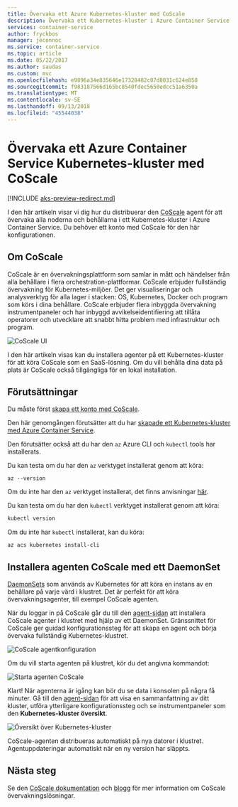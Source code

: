 ```yaml
---
title: Övervaka ett Azure Kubernetes-kluster med CoScale
description: Övervaka ett Kubernetes-kluster i Azure Container Service med CoScale
services: container-service
author: fryckbos
manager: jeconnoc
ms.service: container-service
ms.topic: article
ms.date: 05/22/2017
ms.author: saudas
ms.custom: mvc
ms.openlocfilehash: e9896a34e835646e17328482c07d8031c624e858
ms.sourcegitcommit: f983187566d165bc8540fdec5650edcc51a6350a
ms.translationtype: MT
ms.contentlocale: sv-SE
ms.lasthandoff: 09/13/2018
ms.locfileid: "45544038"
---
```

# <a name="monitor-an-azure-container-service-kubernetes-cluster-with-coscale"></a>Övervaka ett Azure Container Service Kubernetes-kluster med CoScale

[!INCLUDE [aks-preview-redirect.md](../../../includes/aks-preview-redirect.md)]

I den här artikeln visar vi dig hur du distribuerar den [CoScale](https://www.coscale.com/) agent för att övervaka alla noderna och behållarna i ett Kubernetes-kluster i Azure Container Service. Du behöver ett konto med CoScale för den här konfigurationen. 


## <a name="about-coscale"></a>Om CoScale 

CoScale är en övervakningsplattform som samlar in mått och händelser från alla behållare i flera orchestration-plattformar. CoScale erbjuder fullständig övervakning för Kubernetes-miljöer. Det ger visualiseringar och analysverktyg för alla lager i stacken: OS, Kubernetes, Docker och program som körs i dina behållare. CoScale erbjuder flera inbyggda övervakning instrumentpaneler och har inbyggd avvikelseidentifiering att tillåta operatorer och utvecklare att snabbt hitta problem med infrastruktur och program.

![CoScale UI](./media/container-service-kubernetes-coscale/coscale.png)

I den här artikeln visas kan du installera agenter på ett Kubernetes-kluster för att köra CoScale som en SaaS-lösning. Om du vill behålla dina data på plats är CoScale också tillgängliga för en lokal installation.


## <a name="prerequisites"></a>Förutsättningar

Du måste först [skapa ett konto med CoScale](https://www.coscale.com/free-trial).

Den här genomgången förutsätter att du har [skapade ett Kubernetes-kluster med Azure Container Service](container-service-kubernetes-walkthrough.md).

Den förutsätter också att du har den `az` Azure CLI och `kubectl` tools har installerats.

Du kan testa om du har den `az` verktyget installerat genom att köra:

```azurecli
az --version
```

Om du inte har den `az` verktyget installerat, det finns anvisningar [här](/cli/azure/install-azure-cli).

Du kan testa om du har den `kubectl` verktyget installerat genom att köra:

```bash
kubectl version
```

Om du inte har `kubectl` installerat, kan du köra:

```azurecli
az acs kubernetes install-cli
```

## <a name="installing-the-coscale-agent-with-a-daemonset"></a>Installera agenten CoScale med ett DaemonSet
[DaemonSets](https://kubernetes.io/docs/concepts/workloads/controllers/daemonset/) som används av Kubernetes för att köra en instans av en behållare på varje värd i klustret.
Det är perfekt för att köra övervakningsagenter, till exempel CoScale agenten.

När du loggar in på CoScale går du till den [agent-sidan](https://app.coscale.com/) att installera CoScale agenter i klustret med hjälp av ett DaemonSet. Gränssnittet för CoScale ger guidad konfigurationssteg för att skapa en agent och börja övervaka fullständig Kubernetes-klustret.

![CoScale agentkonfiguration](./media/container-service-kubernetes-coscale/installation.png)

Om du vill starta agenten på klustret, kör du det angivna kommandot:

![Starta agenten CoScale](./media/container-service-kubernetes-coscale/agent_script.png)

Klart! När agenterna är igång kan bör du se data i konsolen på några få minuter. Gå till den [agent-sidan](https://app.coscale.com/) för att visa en sammanfattning av ditt kluster, utföra ytterligare konfigurationssteg och se instrumentpaneler som den **Kubernetes-kluster översikt**.

![Översikt över Kubernetes-kluster](./media/container-service-kubernetes-coscale/dashboard_clusteroverview.png)

CoScale-agenten distribueras automatiskt på nya datorer i klustret. Agentuppdateringar automatiskt när en ny version har släppts.


## <a name="next-steps"></a>Nästa steg

Se den [CoScale dokumentation](http://docs.coscale.com/) och [blogg](https://www.coscale.com/blog) för mer information om CoScale övervakningslösningar. 

